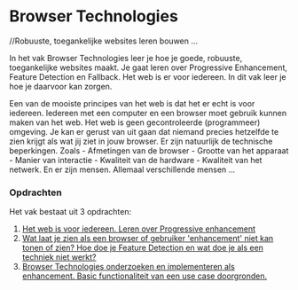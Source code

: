 # Browser Technologies
//Robuuste, toegankelijke websites leren bouwen …

In het vak Browser Technologies leer je hoe je goede, robuuste, toegankelijke websites maakt. Je gaat leren over Progressive Enhancement, Feature Detection en Fallback. Het web is er voor iedereen. In dit vak leer je hoe je daarvoor kan zorgen.

Een van de mooiste principes van het web is dat het er echt is voor iedereen. Iedereen met een computer en een browser moet gebruik kunnen maken van het web. Het web is geen gecontroleerde (programmeer) omgeving. Je kan er gerust van uit gaan dat niemand precies hetzelfde te zien krijgt als wat jij ziet in jouw browser. Er zijn natuurlijk de technische beperkingen. Zoals - Afmetingen van de browser - Grootte van het apparaat - Manier van interactie - Kwaliteit van de hardware - Kwaliteit van het netwerk. En er zijn mensen. Allemaal verschillende mensen ...

### Opdrachten 
Het vak bestaat uit 3 opdrachten:

1. [Het web is voor iedereen. Leren over Progressive enhancement](/opdracht1)
2. [Wat laat je zien als een browser of gebruiker 'enhancement' niet kan tonen of zien? Hoe doe je Feature Detection en wat doe je als een techniek niet werkt?](/opdracht2)
3. [Browser Technologies onderzoeken en implementeren als enhancement. Basic functionaliteit van een use case doorgronden.](/opdracht3)
